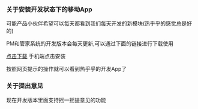 ### 关于安装开发状态下的移动App

可能产品小伙伴希望可以每天都看到我们每天开发的新模块(热乎乎的感觉总是好的)

PM和管家系统的开发版本会每天更新,可以通过下面的链接进行下载使用

[点击下载](https://www.pgyer.com/H7LZ) 手机端点击安装

按照网页提示的操作就可以看到热乎乎的开发App了



### 关于提出意见

现在开发版本里面支持摇一摇提意见的功能
